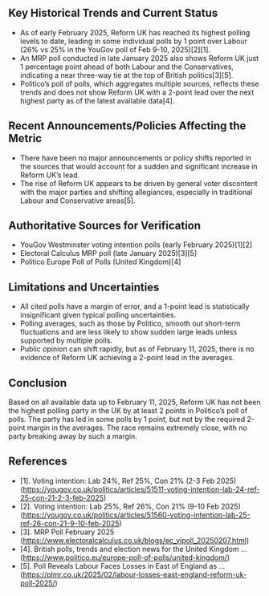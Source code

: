 ## Key Historical Trends and Current Status

- As of early February 2025, Reform UK has reached its highest polling levels to date, leading in some individual polls by 1 point over Labour (26% vs 25% in the YouGov poll of Feb 9-10, 2025)[2][1].
- An MRP poll conducted in late January 2025 also shows Reform UK just 1 percentage point ahead of both Labour and the Conservatives, indicating a near three-way tie at the top of British politics[3][5].
- Politico’s poll of polls, which aggregates multiple sources, reflects these trends and does not show Reform UK with a 2-point lead over the next highest party as of the latest available data[4].

## Recent Announcements/Policies Affecting the Metric

- There have been no major announcements or policy shifts reported in the sources that would account for a sudden and significant increase in Reform UK’s lead.
- The rise of Reform UK appears to be driven by general voter discontent with the major parties and shifting allegiances, especially in traditional Labour and Conservative areas[5].

## Authoritative Sources for Verification

- YouGov Westminster voting intention polls (early February 2025)[1][2]
- Electoral Calculus MRP poll (late January 2025)[3][5]
- Politico Europe Poll of Polls (United Kingdom)[4]

## Limitations and Uncertainties

- All cited polls have a margin of error, and a 1-point lead is statistically insignificant given typical polling uncertainties.
- Polling averages, such as those by Politico, smooth out short-term fluctuations and are less likely to show sudden large leads unless supported by multiple polls.
- Public opinion can shift rapidly, but as of February 11, 2025, there is no evidence of Reform UK achieving a 2-point lead in the averages.

## Conclusion

Based on all available data up to February 11, 2025, Reform UK has not been the highest polling party in the UK by at least 2 points in Politico’s poll of polls. The party has led in some polls by 1 point, but not by the required 2-point margin in the averages. The race remains extremely close, with no party breaking away by such a margin.

## References

- [1]. Voting intention: Lab 24%, Ref 25%, Con 21% (2-3 Feb 2025) (https://yougov.co.uk/politics/articles/51511-voting-intention-lab-24-ref-25-con-21-2-3-feb-2025)
- [2]. Voting intention: Lab 25%, Ref 26%, Con 21% (9-10 Feb 2025) (https://yougov.co.uk/politics/articles/51560-voting-intention-lab-25-ref-26-con-21-9-10-feb-2025)
- [3]. MRP Poll February 2025 (https://www.electoralcalculus.co.uk/blogs/ec_vipoll_20250207.html)
- [4]. British polls, trends and election news for the United Kingdom ... (https://www.politico.eu/europe-poll-of-polls/united-kingdom/)
- [5]. Poll Reveals Labour Faces Losses in East of England as ... (https://plmr.co.uk/2025/02/labour-losses-east-england-reform-uk-poll-2025/)